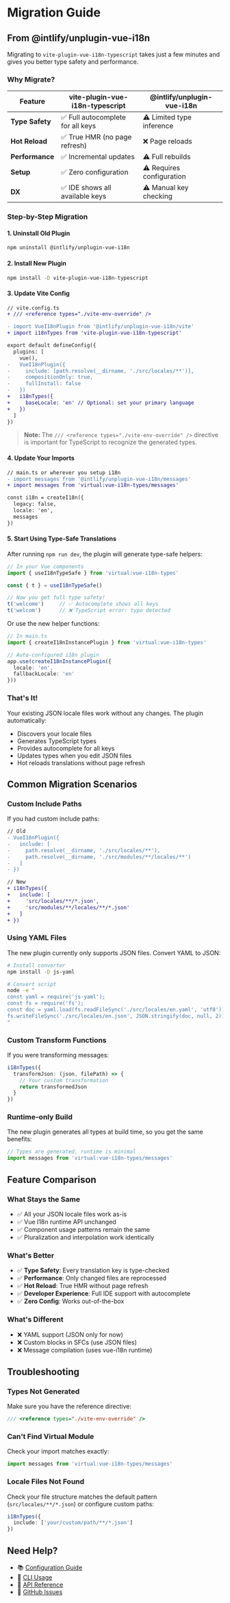 # Migration Guide

## From @intlify/unplugin-vue-i18n

Migrating to `vite-plugin-vue-i18n-typescript` takes just a few minutes and gives you better type safety and
performance.

### Why Migrate?

| Feature         | vite-plugin-vue-i18n-typescript  | @intlify/unplugin-vue-i18n |
|-----------------|----------------------------------|----------------------------|
| **Type Safety** | ✅ Full autocomplete for all keys | ⚠️ Limited type inference  |
| **Hot Reload**  | ✅ True HMR (no page refresh)     | ❌ Page reloads             |
| **Performance** | ✅ Incremental updates            | ⚠️ Full rebuilds           |
| **Setup**       | ✅ Zero configuration             | ⚠️ Requires configuration  |
| **DX**          | ✅ IDE shows all available keys   | ⚠️ Manual key checking     |

### Step-by-Step Migration

#### 1. Uninstall Old Plugin

```bash
npm uninstall @intlify/unplugin-vue-i18n
```

#### 2. Install New Plugin

```bash
npm install -D vite-plugin-vue-i18n-typescript
```

#### 3. Update Vite Config

```diff
// vite.config.ts
+ /// <reference types="./vite-env-override" />

- import VueI18nPlugin from '@intlify/unplugin-vue-i18n/vite'
+ import i18nTypes from 'vite-plugin-vue-i18n-typescript'

export default defineConfig({
  plugins: [
    vue(),
-   VueI18nPlugin({
-     include: [path.resolve(__dirname, './src/locales/**')],
-     compositionOnly: true,
-     fullInstall: false
-   })
+   i18nTypes({
+     baseLocale: 'en' // Optional: set your primary language
+   })
  ]
})
```

> **Note:** The `/// <reference types="./vite-env-override" />` directive is important for TypeScript to recognize the
> generated types.

#### 4. Update Your Imports

```diff
// main.ts or wherever you setup i18n
- import messages from '@intlify/unplugin-vue-i18n/messages'
+ import messages from 'virtual:vue-i18n-types/messages'

const i18n = createI18n({
  legacy: false,
  locale: 'en',
  messages
})
```

#### 5. Start Using Type-Safe Translations

After running `npm run dev`, the plugin will generate type-safe helpers:

```typescript
// In your Vue components
import { useI18nTypeSafe } from 'virtual:vue-i18n-types'

const { t } = useI18nTypeSafe()

// Now you get full type safety!
t('welcome')     // ✅ Autocomplete shows all keys
t('welcom')      // ❌ TypeScript error: typo detected
```

Or use the new helper functions:

```typescript
// In main.ts
import { createI18nInstancePlugin } from 'virtual:vue-i18n-types'

// Auto-configured i18n plugin
app.use(createI18nInstancePlugin({
  locale: 'en',
  fallbackLocale: 'en'
}))
```

### That's It!

Your existing JSON locale files work without any changes. The plugin automatically:

- Discovers your locale files
- Generates TypeScript types
- Provides autocomplete for all keys
- Updates types when you edit JSON files
- Hot reloads translations without page refresh

## Common Migration Scenarios

### Custom Include Paths

If you had custom include paths:

```diff
// Old
- VueI18nPlugin({
-   include: [
-     path.resolve(__dirname, './src/locales/**'),
-     path.resolve(__dirname, './src/modules/**/locales/**')
-   ]
- })

// New
+ i18nTypes({
+   include: [
+     'src/locales/**/*.json',
+     'src/modules/**/locales/**/*.json'
+   ]
+ })
```

### Using YAML Files

The new plugin currently only supports JSON files. Convert YAML to JSON:

```bash
# Install converter
npm install -D js-yaml

# Convert script
node -e "
const yaml = require('js-yaml');
const fs = require('fs');
const doc = yaml.load(fs.readFileSync('./src/locales/en.yaml', 'utf8'));
fs.writeFileSync('./src/locales/en.json', JSON.stringify(doc, null, 2));
"
```

### Custom Transform Functions

If you were transforming messages:

```typescript
i18nTypes({
  transformJson: (json, filePath) => {
    // Your custom transformation
    return transformedJson
  }
})
```

### Runtime-only Build

The new plugin generates all types at build time, so you get the same benefits:

```typescript
// Types are generated, runtime is minimal
import messages from 'virtual:vue-i18n-types/messages'
```

## Feature Comparison

### What Stays the Same

- ✅ All your JSON locale files work as-is
- ✅ Vue I18n runtime API unchanged
- ✅ Component usage patterns remain the same
- ✅ Pluralization and interpolation work identically

### What's Better

- ✅ **Type Safety**: Every translation key is type-checked
- ✅ **Performance**: Only changed files are reprocessed
- ✅ **Hot Reload**: True HMR without page refresh
- ✅ **Developer Experience**: Full IDE support with autocomplete
- ✅ **Zero Config**: Works out-of-the-box

### What's Different

- ❌ YAML support (JSON only for now)
- ❌ Custom blocks in SFCs (use JSON files)
- ❌ Message compilation (uses vue-i18n runtime)

## Troubleshooting

### Types Not Generated

Make sure you have the reference directive:

```typescript
/// <reference types="./vite-env-override" />
```

### Can't Find Virtual Module

Check your import matches exactly:

```typescript
import messages from 'virtual:vue-i18n-types/messages'
```

### Locale Files Not Found

Check your file structure matches the default pattern (`src/locales/**/*.json`) or configure custom paths:

```typescript
i18nTypes({
  include: ['your/custom/path/**/*.json']
})
```

## Need Help?

- 📚 [Configuration Guide](./configuration.md)
- 🔨 [CLI Usage](./cli.md)
- 🧩 [API Reference](./api.md)
- 🐛 [GitHub Issues](https://github.com/gcwioro/vite-plugin-vue-i18n-typescript/issues)
